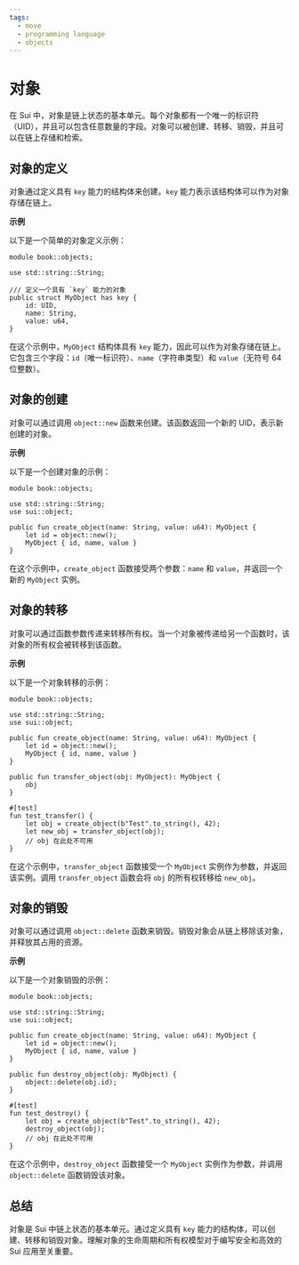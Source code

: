 ```yaml
---
tags:
  - move
  - programming language
  - objects
---
```


**对象**
========

在 Sui 中，对象是链上状态的基本单元。每个对象都有一个唯一的标识符（UID），并且可以包含任意数量的字段。对象可以被创建、转移、销毁，并且可以在链上存储和检索。

**对象的定义**
--------------

对象通过定义具有 `key` 能力的结构体来创建。`key` 能力表示该结构体可以作为对象存储在链上。

**示例**

以下是一个简单的对象定义示例：

```move
module book::objects;

use std::string::String;

/// 定义一个具有 `key` 能力的对象
public struct MyObject has key {
    id: UID,
    name: String,
    value: u64,
}
```

在这个示例中，`MyObject` 结构体具有 `key` 能力，因此可以作为对象存储在链上。它包含三个字段：`id`（唯一标识符）、`name`（字符串类型）和 `value`（无符号 64 位整数）。

**对象的创建**
--------------

对象可以通过调用 `object::new` 函数来创建。该函数返回一个新的 UID，表示新创建的对象。

**示例**

以下是一个创建对象的示例：

```move
module book::objects;

use std::string::String;
use sui::object;

public fun create_object(name: String, value: u64): MyObject {
    let id = object::new();
    MyObject { id, name, value }
}
```

在这个示例中，`create_object` 函数接受两个参数：`name` 和 `value`，并返回一个新的 `MyObject` 实例。

**对象的转移**
--------------

对象可以通过函数参数传递来转移所有权。当一个对象被传递给另一个函数时，该对象的所有权会被转移到该函数。

**示例**

以下是一个对象转移的示例：

```move
module book::objects;

use std::string::String;
use sui::object;

public fun create_object(name: String, value: u64): MyObject {
    let id = object::new();
    MyObject { id, name, value }
}

public fun transfer_object(obj: MyObject): MyObject {
    obj
}

#[test]
fun test_transfer() {
    let obj = create_object(b"Test".to_string(), 42);
    let new_obj = transfer_object(obj);
    // obj 在此处不可用
}
```

在这个示例中，`transfer_object` 函数接受一个 `MyObject` 实例作为参数，并返回该实例。调用 `transfer_object` 函数会将 `obj` 的所有权转移给 `new_obj`。

**对象的销毁**
--------------

对象可以通过调用 `object::delete` 函数来销毁。销毁对象会从链上移除该对象，并释放其占用的资源。

**示例**

以下是一个对象销毁的示例：

```move
module book::objects;

use std::string::String;
use sui::object;

public fun create_object(name: String, value: u64): MyObject {
    let id = object::new();
    MyObject { id, name, value }
}

public fun destroy_object(obj: MyObject) {
    object::delete(obj.id);
}

#[test]
fun test_destroy() {
    let obj = create_object(b"Test".to_string(), 42);
    destroy_object(obj);
    // obj 在此处不可用
}
```

在这个示例中，`destroy_object` 函数接受一个 `MyObject` 实例作为参数，并调用 `object::delete` 函数销毁该对象。

**总结**
--------

对象是 Sui 中链上状态的基本单元。通过定义具有 `key` 能力的结构体，可以创建、转移和销毁对象。理解对象的生命周期和所有权模型对于编写安全和高效的 Sui 应用至关重要。
